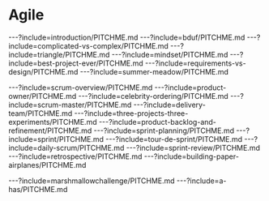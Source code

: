 # Agile
---?include=introduction/PITCHME.md
---?include=bduf/PITCHME.md
---?include=complicated-vs-complex/PITCHME.md
---?include=triangle/PITCHME.md
---?include=mindset/PITCHME.md
---?include=best-project-ever/PITCHME.md
---?include=requirements-vs-design/PITCHME.md
---?include=summer-meadow/PITCHME.md


---?include=scrum-overview/PITCHME.md
---?include=product-owner/PITCHME.md
---?include=celebrity-ordering/PITCHME.md
---?include=scrum-master/PITCHME.md
---?include=delivery-team/PITCHME.md
---?include=three-projects-three-experiments/PITCHME.md
---?include=product-backlog-and-refinement/PITCHME.md
---?include=sprint-planning/PITCHME.md
---?include=sprint/PITCHME.md
---?include=tour-de-sprint/PITCHME.md
---?include=daily-scrum/PITCHME.md
---?include=sprint-review/PITCHME.md
---?include=retrospective/PITCHME.md
---?include=building-paper-airplanes/PITCHME.md

---?include=marshmallowchallenge/PITCHME.md
---?include=a-has/PITCHME.md
